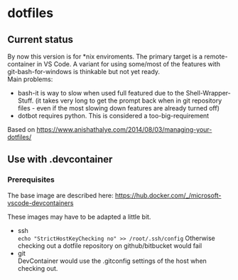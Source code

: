 # dotfiles

## Current status
By now this version is for *nix enviroments. The primary target is a remote-container in VS Code.
A variant for using some/most of the features with git-bash-for-windows is thinkable but not yet ready.  
Main problems:
- bash-it is way to slow when used full featured due to the Shell-Wrapper-Stuff. (it takes very long to get the prompt back when in git repository files - even if the most slowing down features are already turned off)
- dotbot requires python. This is considered a too-big-requirement

Based on https://www.anishathalye.com/2014/08/03/managing-your-dotfiles/


## Use with .devcontainer

### Prerequisites
The base image are described here: https://hub.docker.com/_/microsoft-vscode-devcontainers

These images may have to be adapted a little bit.
- ssh  
  ```echo "StrictHostKeyChecking no" >> /root/.ssh/config```
  Otherwise checking out a dotfile repository on github/bitbucket would fail
- git  
  DevContainer would use the  .gitconfig settings of the host when checking out. 

